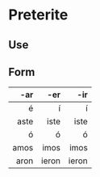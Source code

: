 # Preterite

## Use

## Form

 -ar |   -er |   -ir
----:|------:|-----:
   é |     í |     í
aste |  iste |  iste
   ó |     ó |     ó
amos |  imos |  imos
aron | ieron | ieron
